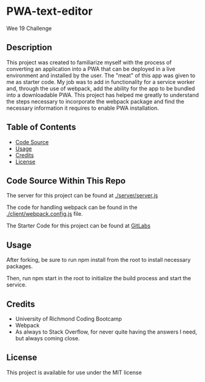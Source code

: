 # PWA-text-editor

Wee 19 Challenge

## Description

This project was created to familiarize myself with the process of converting an application into a PWA that can be deployed in a live environment and installed by the user. The "meat" of this app was given to me as starter code. My job was to add in functionality for a service worker and, through the use of webpack, add the ability for the app to be bundled into a downloadable PWA. This project has helped me greatly to understand the steps necessary to incorporate the webpack package and find the necessary information it requires to enable PWA installation.

## Table of Contents

- [Code Source](#code-source-within-this-repo)
- [Usage](#usage)
- [Credits](#credits)
- [License](#license)

## Code Source Within This Repo

The server for this project can be found at [./server/server.js](./server/server.js)

The code for handling webpack can be found in the [./client/webpack.config.js](./client/webpack.config.js) file.

The Starter Code for this project can be found at [GitLabs](https://git.bootcampcontent.com/University-of-Richmond/UR-VIRT-FSF-PT-02-2024-U-LOLC/-/tree/main/19-PWA/02-Challenge?ref_type=heads)

## Usage

After forking, be sure to run npm install from the root to install necessary packages.

Then, run npm start in the root to initialize the build process and start the service.

## Credits

- University of Richmond Coding Bootcamp
- Webpack
- As always to Stack Overflow, for never quite having the answers I need, but always coming close.

## License

This project is available for use under the MIT license
